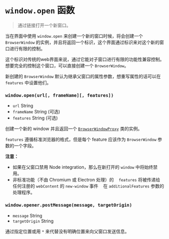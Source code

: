 # `window.open` 函数

> 通过链接打开一个新窗口。

当在界面中使用 `window.open` 来创建一个新的窗口时候，将会创建一个 `BrowserWindow` 的实例，并且将返回一个标识，这个界面通过标识来对这个新的窗口进行有限的控制。

这个标识对传统的web界面来说，通过它能对子窗口进行有限的功能性兼容控制。
想要完全的控制这个窗口，可以直接创建一个 `BrowserWindow`。

新创建的 `BrowserWindow` 默认为继承父窗口的属性参数，想重写属性的话可以在 `features` 中设置他们。

### `window.open(url[, frameName][, features])`

* `url` String
* `frameName` String (可选)
* `features` String (可选)

创建一个新的 window 并且返回一个 [`BrowserWindowProxy`](browser-window-proxy.md) 类的实例。

 `features` 遵循标准浏览器的格式，但是每个 feature 应该作为 `BrowserWindow` 参数的一个字段。

**注意：**
* 如果在父窗口禁用 Node integration，那么在新打开的 `window` 中将始终禁用。
* 非标准功能（不由 Chromium 或 Electron 处理）的
   `features` 将被传递给任何注册的 `webContent` 的 `new-window` 事件
   在 `additionalFeatures` 参数的处理程序。

### `window.opener.postMessage(message, targetOrigin)`

* `message` String
* `targetOrigin` String

通过指定位置或用 `*` 来代替没有明确位置来向父窗口发送信息。
